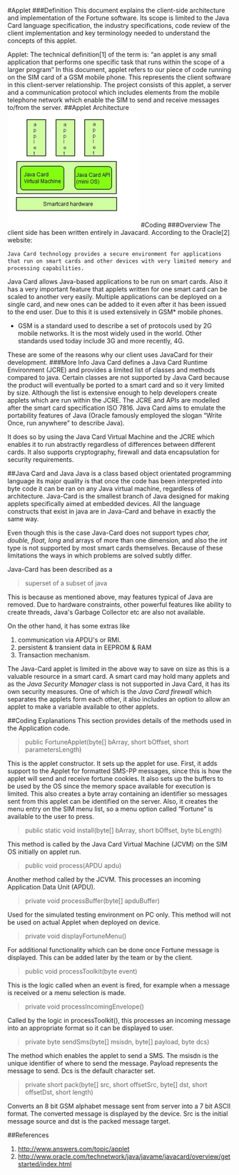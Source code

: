 #Applet
###Definition
This document explains the client-side architecture and implementation of the Fortune software. Its scope is limited to the Java Card language specification, the industry specifications, code review of the client implementation and key terminology needed to understand the concepts of this applet.

Applet: The technical definition[1] of the term is: “an applet is any small application that performs one specific task that runs within the scope of a larger program” In this document, applet refers to our piece of code running on the SIM card of a GSM mobile phone. This represents the client software in this client-server relationship. The project consists of this applet, a server and a communication protocol which includes elements from the mobile telephone network which enable the SIM to send and receive messages to/from the server.
##Applet Architecture
![](img/javacard_arch.jpg)
#Coding
###Overview
The client side has been written entirely in Javacard. 
According to the Oracle[2] website:

	Java Card technology provides a secure environment for applications that run on smart cards and other devices with very limited memory and processing capabilities.
Java Card allows Java-based applications to be run on smart cards. Also it has a very important feature that applets written for one smart card can be scaled to another very easily. Multiple applications can be deployed on a single card, and new ones can be added to it even after it has been issued to the end user. Due to this it is used extensively in GSM* mobile phones.
 
* GSM is a standard used to describe a set of protocols used by 2G mobile networks. It is the most widely used in the world. Other standards used today include 3G and more recently, 4G.

These are some of the reasons why our client uses JavaCard for their development. 
###More Info
Java Card defines a Java Card Runtime Environment (JCRE) and provides a limited list of classes and methods compared to java. Certain classes are not supported by Java Card because the product will eventually be ported to a smart card and so it very limited by size. Although the list is extensive enough to help developers create applets which are run within the JCRE. The JCRE and APIs are modelled after the smart card specification ISO 7816. Java Card aims to emulate the portability features of Java (Oracle famously employed the slogan “Write Once, run anywhere” to describe Java).

It does so by using the Java Card Virtual Machine and the JCRE which enables it to run abstractly regardless of differences between different cards. It also supports cryptography, firewall and data encapsulation for security requirements.

##Java Card and Java
Java is a class based object orientated programming language its major quality is that once the code has been interpreted into byte code it can be ran on any Java virtual machine, regardless of architecture. Java-Card is the smallest branch of Java designed for making applets specifically aimed at embedded devices. All the language constructs that exist in java are in Java-Card and behave in exactly the same way. 

Even though this is the case Java-Card does not support types *char, double, float, long* and arrays of more than one dimension, and also the *int* type is not supported by most smart cards themselves. Because of these limitations the ways in which problems are solved subtly differ.

Java-Card has been described as a  
> superset of a subset of java

This is because as mentioned above, may features typical of Java are removed. Due to hardware constraints, other powerful features like ability to create threads, Java's Garbage Collector etc are also not available.

On the other hand, it has some extras like


1. communication via APDU's or RMI.
2. persistent & transient data in EEPROM & RAM
3. Transaction mechanism.


 The Java-Card applet is limited in the above way to save on size as this is a valuable resource in a smart card. A smart card may hold many applets and as the *Java Security Manager* class is not supported in Java Card, it has its own security measures. One of which is the *Java Card firewall* which separates the applets form each other, it also includes an option to allow an applet to make a variable available to other applets.


##Coding Explanations
This section provides details of the methods used in the Application code.


> public FortuneApplet(byte[] bArray, short bOffset, short parametersLength)

This is the applet constructor. It sets up the applet for use. First, it adds support to the Applet for formatted SMS-PP messages, since this is how the applet will send and receive fortune cookies. It also sets up the buffers to be used by the OS since the memory space available for execution is limited.
This also creates a byte array containing an identifier so messages sent from this applet can be identified on the server.
Also, it creates the menu entry on the SIM menu list, so a menu option called “Fortune” is available to the user to press.
> public static void install(byte[] bArray, short bOffset, byte bLength)

This method is called by the Java Card Virtual Machine (JCVM) on the SIM OS initially on applet run.
> public void process(APDU apdu)

Another method called by the JCVM. This processes an incoming Application Data Unit (APDU).
> private void processBuffer(byte[] apduBuffer)

Used for the simulated testing environment on PC only. This method will not be used on actual Applet when deployed on device.
> private void displayFortuneMenu()

For additional functionality which can be done once Fortune message is displayed. This can be added later by the team or by the client.
> public void processToolkit(byte event)

This is the logic called when an event is fired, for example when a message is received or a menu selection is made.
> private void processIncomingEnvelope()

Called by the logic in processToolkit(), this processes an incoming message into an appropriate format so it can be displayed to user. 
> private byte sendSms(byte[] msisdn, byte[] payload, byte dcs)

The method which enables the applet to send a SMS. The msisdn is the unique identifier of where to send the message. Payload represents the message to send. Dcs is the default character set.
> private short pack(byte[] src, short offsetSrc, byte[] dst, short offsetDst, short length)

Converts an 8 bit GSM alphabet message sent from server into a 7 bit ASCII format. The converted message is displayed by the device. Src is the initial message source and dst is the packed message target.

##References
1.	http://www.answers.com/topic/applet
2.	http://www.oracle.com/technetwork/java/javame/javacard/overview/getstarted/index.html